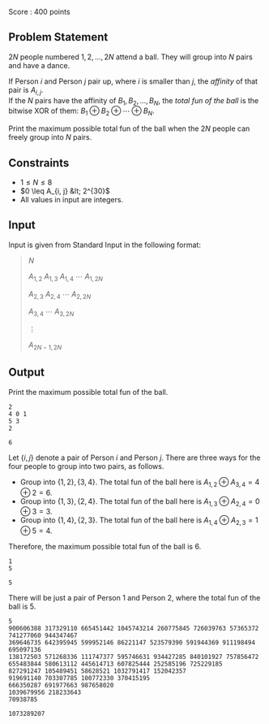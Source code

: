 Score : $400$ points

## Problem Statement

$2N$ people numbered $1, 2, \ldots, 2N$ attend a ball.
They will group into $N$ pairs and have a dance.

If Person $i$ and Person $j$ pair up, where $i$ is smaller than $j$, the *affinity* of that pair is $A_{i, j}$.<br>
If the $N$ pairs have the affinity of $B_1, B_2, \ldots, B_N$, the *total fun of the ball* is the bitwise XOR of them: $B_1 \oplus B_2 \oplus \cdots \oplus B_N$.

Print the maximum possible total fun of the ball when the $2N$ people can freely group into $N$ pairs.

## Constraints

- $1 \leq N \leq 8$
- $0 \leq A_{i, j} &lt; 2^{30}$
- All values in input are integers.

## Input

Input is given from Standard Input in the following format:

> $N$
> 
> $A_{1, 2}$ $A_{1, 3}$ $A_{1, 4}$ $\cdots$ $A_{1, 2N}$
> 
> $A_{2, 3}$ $A_{2, 4}$ $\cdots$ $A_{2, 2N}$
> 
> $A_{3, 4}$ $\cdots$ $A_{3, 2N}$
> 
> $\vdots$
> 
> $A_{2N-1, 2N}$

## Output

Print the maximum possible total fun of the ball.

```input1
2
4 0 1
5 3
2
```

```output1
6
```

Let $\lbrace i, j\rbrace$ denote a pair of Person $i$ and Person $j$.
There are three ways for the four people to group into two pairs, as follows.

- Group into $\lbrace 1, 2\rbrace, \lbrace 3, 4\rbrace$.
The total fun of the ball here is $A_{1, 2} \oplus A_{3, 4} = 4 \oplus 2 = 6$.
- Group into $\lbrace 1, 3\rbrace, \lbrace 2, 4\rbrace$.
The total fun of the ball here is $A_{1, 3} \oplus A_{2, 4} = 0 \oplus 3 = 3$.
- Group into $\lbrace 1, 4\rbrace, \lbrace 2, 3\rbrace$.
The total fun of the ball here is $A_{1, 4} \oplus A_{2, 3} = 1 \oplus 5 = 4$.

Therefore, the maximum possible total fun of the ball is $6$.

```input2
1
5
```

```output2
5
```

There will be just a pair of Person $1$ and Person $2$, where the total fun of the ball is $5$.

```input3
5
900606388 317329110 665451442 1045743214 260775845 726039763 57365372 741277060 944347467
369646735 642395945 599952146 86221147 523579390 591944369 911198494 695097136
138172503 571268336 111747377 595746631 934427285 840101927 757856472
655483844 580613112 445614713 607825444 252585196 725229185
827291247 105489451 58628521 1032791417 152042357
919691140 703307785 100772330 370415195
666350287 691977663 987658020
1039679956 218233643
70938785
```

```output3
1073289207
```